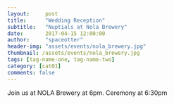 ```yaml
---
layout:     post
title:      "Wedding Reception"
subtitle:   "Nuptials at Nola Brewery"
date:       2017-04-15 12:00:00
author:     "spaceotter"
header-img: "assets/events/nola_brewery.jpg"
thumbnail: /assets/events/nola_brewery.jpg
tags: [tag-name-one, tag-name-two]
category: [cat01]
comments: false
---
```


Join us at NOLA Brewery at 6pm. Ceremony at 6:30pm